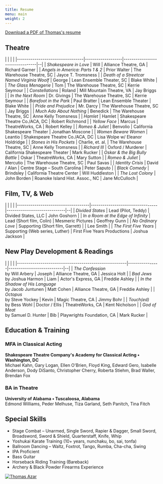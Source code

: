 ```yaml
---
title: Resume
menu: main
weight: 2
---
```

[Download a PDF of Thomas's resume](/pdf/Thomas-Azar-resume.pdf)

## Theatre

|                                  |                   |                                 |
|----------------------------------|-------------------|---------------------------------|--|
| *Shakespeare in Love*            | Will              | Alliance Theatre, GA            | Richard Garner |
| *Angels in America: Parts 1 & 2* | Prior Walter      | The Warehouse Theatre, SC       | Jayce T. Tromsness |
| *Death of a Streetcar Named Virginia Woolf* | George | Lean Ensemble Theater, SC       | Blake White | 
| *The Glass Menagerie*            | Tom               | The Warehouse Theatre, SC       | Kerrie Seymour |
| *Constellations*                 | Roland            | Mill Mountain Theatre, VA       | Jay Briggs |
| *In the Next Room*               | Dr. Givings       | The Warehouse Theatre, SC       | Kerrie Seymour |
| *Barefoot in the Park*           | Paul Bratter      | Lean Ensemble Theater           | Blake White |
| *Pride and Prejudice*            | Mr. Darcy         | The Warehouse Theatre, SC       | Jay Briggs |
| *Much Ado About Nothing*         | Benedick          | The Warehouse Theatre, SC       | Anne Kelly Tromsness |
| *Hamlet*                         | Hamlet            | Shakespeare Theatre Co./ACA, DC | Robert Richmond |
| *Yellow Face*                    | Marcus            | TheatreWorks, CA                | Robert Kelley |
| *Romeo & Juliet*                 | Benvolio          | California Shakespeare Theater  | Jonathan Moscone |
| *Women Beware Women*             | Leantio           | Shakespeare Theatre Co./ACA, DC | Lisa Wolpe w/ Eleanor Holdridge |
| *Stones in His Pockets*          | Charlie, et. al.  | The Warehouse Theatre, SC       | Anne Kelly Tromsness |
| *Richard III*                    | Oxford / Murderer | California Shakespeare Theater  | Mark Rucker |
| *Oskar & the Big Bully Battle*   | Oskar             | TheatreWorks, CA                | Mary Sutton |
| *Romeo & Juliet*                 | Mercutio          | The Warehouse Theatre, SC       | Paul Savas |
| *Identity Crisis*                | David / Alan      | Centre Stage – South Carolina   | Peter Saputo |
| *Black Comedy*                   | Brindsley         | California Theatre Center       | Will Huddleston |
| *The Lost Colony*                | John Borden       | Roanoke Island Hist. Assoc., NC | Jane McCulloch |

## Film, TV, & Web

|                                     |                                  |                              |
|-------------------------------------|----------------------------------|------------------------------|--|
| *Divided States*                    | Lead (Pilot, Teddy)              | Divided States, LLC          | John Goshorn |
| *In a Room at the Edge of Infinity* | Lead (Short film, Colin)         | Mesmeric Pictures            | Geoffrey Gunn |
| *No Ordinary Love*                  | Supporting (Short film, Garrett) |                              | Lee Smith |
| *The First Five Years*              | Supporting (Web series, Luther)  | First Five Years Productions | Joshua Jackson |

## New Play Development & Readings

|                                                        |                |                            |
|--------------------------------------------------------|----------------|----------------------------|--|
| *The Confession* <br> by Will Arbery                   | Joseph         | Alliance Theatre, GA       | Jessica Holt |
| *Bad Jews* <br> by Joshua Harmon                       | Liam           | Actor's Express, GA        | Freddie Ashley |
| *In the Shadow of His Language* <br> by Jacob Juntunen | Matt Cohen     | Alliance Theatre, GA       | Freddie Ashley |
| *Octopus* <br> by Steve Yockey                         | Kevin          | Magic Theatre, CA          | Jimmy Bohr |
| *Touch(ed)* <br> by Bess Wohl                          | Doctor / Ellis | TheatreWorks, CA           | Kent Nicholson |
| *God of Meat* <br> by Samuel D. Hunter                 | Bib            | Playwrights Foundation, CA | Mark Rucker |

## Education & Training

### MFA in Classical Acting

**Shakespeare Theatre Company's Academy for Classical Acting • Washington, DC**  
Michael Kahn, Gary Logan, Ellen O'Brien, Floyd King, Edward Gero, Isabelle Anderson, Dody DiSanto, Christopher Cherry, Roberta Stiehm, Brad Waller, Brendan Fox

### BA in Theatre

**University of Alabama • Tuscaloosa, Alabama**  
Edmond Williams, Peder Melhuse, Tiza Garland, Seth Panitch, Tina Fitch

## Special Skills
- Stage Combat – Unarmed, Single Sword, Rapier & Dagger, Small Sword, Broadsword, Sword & Shield, Quarterstaff, Knife, Whip
- Yoshukai Karate Training (10+ years, nunchaku, bo, sai, tonfa)
- Ballroom Dancing – Waltz, Foxtrot, Tango, Rumba, Cha-cha, Swing
- IPA Proficient
- Bass Guitar
- Horseback Riding Training (Bareback)
- Archery & Black Powder Firearms Experience

[![Thomas Azar](/uploads/headshot.jpg)](/uploads/headshot.jpg)

